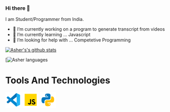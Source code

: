 ### Hi there 👋
  I am Student/Programmer from India.
- 🔭 I’m currently working on a program to generate transcript from videos
- 🌱 I’m currently learning ... Javascript
- 🤔 I’m looking for help with ... Competetive Programming

[![Asher's's github stats](https://github-readme-stats.vercel.app/api?username=asher-ms&theme=tokyonight)](https://github.com/anuraghazra/github-readme-stats)

[![Asher languages](https://github-readme-stats.vercel.app/api/top-langs?username=asher-ms&layout=compact&theme=tokyonight&cache_seconds=86400)




<h1>Tools And Technologies</h1>

![Visual Studio Code](https://github.com/Asher-MS/Asher-MS/blob/main/icons8-visual-studio-code-2019-50.png)
![Javscript](https://github.com/Asher-MS/Asher-MS/blob/main/icons8-javascript-50.png)
![Python](https://github.com/Asher-MS/Asher-MS/blob/main/icons8-python-50.png)



<!--
**Asher-MS/Asher-MS** is a ✨ _special_ ✨ repository because its `README.md` (this file) appears on your GitHub profile.

Here are some ideas to get you started:

- 🔭 I’m currently working on ...
- 🌱 I’m currently learning ...
- 👯 I’m looking to collaborate on ...
- 🤔 I’m looking for help with ...
- 💬 Ask me about ...
- 📫 How to reach me: ...
- 😄 Pronouns: ...
- ⚡ Fun fact: ...
-->
